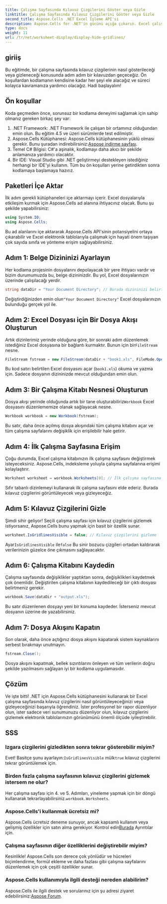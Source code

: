 ```yaml
---
title: Çalışma Sayfasında Kılavuz Çizgilerini Göster veya Gizle
linktitle: Çalışma Sayfasında Kılavuz Çizgilerini Göster veya Gizle
second_title: Aspose.Cells .NET Excel İşleme API'si
description: Aspose.Cells for .NET'in gücünü açığa çıkarın. Excel çalışma sayfalarındaki kılavuz çizgilerini gizlemeyi öğrenin, böylece verilerinizi görsel olarak daha çekici hale getirin.
type: docs
weight: 11
url: /tr/net/worksheet-display/display-hide-gridlines/
---
```

## giriiş
Bu eğitimde, bir çalışma sayfasında kılavuz çizgilerinin nasıl gösterileceği veya gizleneceği konusunda adım adım bir kılavuzdan geçeceğiz. Ön koşullardan kodlamanın kendisine kadar her şeyi ele alacağız ve süreci kolayca kavramanıza yardımcı olacağız. Hadi başlayalım!
## Ön koşullar
Koda geçmeden önce, sorunsuz bir kodlama deneyimi sağlamak için sahip olmanız gereken birkaç şey var:
1. .NET Framework: .NET Framework ile çalışan bir ortamınız olduğundan emin olun. Bu eğitim 4.5 ve üzeri sürümlerde test edilmiştir.
2.  Aspose.Cells Kütüphanesi: Aspose.Cells kütüphanesinin yüklü olması gerekir. Bunu şuradan indirebilirsiniz:[Aspose indirme sayfası](https://releases.aspose.com/cells/net/).
3. Temel C# Bilgisi: C#'a aşinalık, kodlamayı daha akıcı bir şekilde anlamanıza yardımcı olacaktır.
4. Bir IDE: Visual Studio gibi .NET geliştirmeyi destekleyen istediğiniz herhangi bir IDE'yi kullanın.
Tüm bu ön koşulları yerine getirdikten sonra kodlamaya başlamaya hazırız.
## Paketleri İçe Aktar
İlk adım gerekli kütüphaneleri içe aktarmayı içerir. Excel dosyalarıyla etkileşim kurmak için Aspose.Cells ad alanına ihtiyacınız olacak. Bunu şu şekilde yapabilirsiniz:
```csharp
using System.IO;
using Aspose.Cells;
```
Bu ad alanlarını içe aktararak Aspose.Cells API'sinin potansiyelini ortaya çıkarabilir ve Excel elektronik tablolarıyla çalışmak için hayati önem taşıyan çok sayıda sınıfa ve yönteme erişim sağlayabilirsiniz.
## Adım 1: Belge Dizininizi Ayarlayın
Her kodlama projesinin dosyalarını depolayacak bir yere ihtiyacı vardır ve bizim durumumuzda bu, belge dizininizdir. Bu yol, Excel dosyalarınızın üzerinde çalışılacağı yerdir.
```csharp
string dataDir = "Your Document Directory"; // Burada dizininizi belirtin
```
 Değiştirdiğinizden emin olun`"Your Document Directory"` Excel dosyalarınızın bulunduğu gerçek yol ile.
## Adım 2: Excel Dosyası için Bir Dosya Akışı Oluşturun
 Artık dizinlerimiz yerinde olduğuna göre, bir sonraki adım düzenlemek istediğiniz Excel dosyasına bir bağlantı kurmaktır. Bunun için bir`FileStream` nesne.
```csharp
FileStream fstream = new FileStream(dataDir + "book1.xls", FileMode.Open);
```
Bu kod satırı belirtilen Excel dosyasını açar (`book1.xls`) okuma ve yazma için. Sadece dosyanın dizininizde mevcut olduğundan emin olun.
## Adım 3: Bir Çalışma Kitabı Nesnesi Oluşturun
Dosya akışı yerinde olduğunda artık bir tane oluşturabiliriz`Workbook` Excel dosyasını düzenlememize olanak sağlayacak nesne.
```csharp
Workbook workbook = new Workbook(fstream);
```
Bu satır, daha önce açılmış dosya akışındaki tüm çalışma kitabını açar ve tüm çalışma sayfalarını değişiklik için erişilebilir hale getirir.
## Adım 4: İlk Çalışma Sayfasına Erişim
Çoğu durumda, Excel çalışma kitabınızın ilk çalışma sayfasını değiştirmek isteyeceksiniz. Aspose.Cells, indeksleme yoluyla çalışma sayfalarına erişimi kolaylaştırır.
```csharp
Worksheet worksheet = workbook.Worksheets[0]; // İlk çalışma sayfasına erişim
```
Sıfır tabanlı dizinlemeyi kullanarak ilk çalışma sayfasını elde ederiz. Burada kılavuz çizgilerini görüntüleyecek veya gizleyeceğiz.
## Adım 5: Kılavuz Çizgilerini Gizle
Şimdi sihir geliyor! Seçili çalışma sayfası için kılavuz çizgilerini gizlemek istiyorsanız, Aspose.Cells bunu yapmak için basit bir özellik sunar.
```csharp
worksheet.IsGridlinesVisible = false; // Kılavuz çizgilerini gizleme
```
 Ayar`IsGridlinesVisible` ile`false` Bu sinir bozucu çizgileri ortadan kaldırarak verilerinizin güzelce öne çıkmasını sağlayacaktır.
## Adım 6: Çalışma Kitabını Kaydedin
Çalışma sayfasında değişiklikler yaptıktan sonra, değişiklikleri kaydetmek çok önemlidir. Değiştirilen çalışma kitabının kaydedileceği bir çıktı dosyası belirtmeniz gerekir.
```csharp
workbook.Save(dataDir + "output.xls");
```
Bu satır düzenlenen dosyayı yeni bir konuma kaydeder. İsterseniz mevcut dosyanın üzerine de yazabilirsiniz.
## Adım 7: Dosya Akışını Kapatın
Son olarak, daha önce açtığınız dosya akışını kapatarak sistem kaynaklarını serbest bırakmayı unutmayın.
```csharp
fstream.Close();
```
Dosya akışını kapatmak, bellek sızıntılarını önleyen ve tüm verilerin doğru şekilde yazılmasını sağlayan iyi bir kodlama uygulamasıdır.
## Çözüm
Ve işte bitti! .NET için Aspose.Cells kütüphanesini kullanarak bir Excel çalışma sayfasında kılavuz çizgilerini nasıl görüntüleyeceğinizi veya gizleyeceğinizi başarıyla öğrendiniz. İster profesyonel bir rapor düzenliyor olun, ister sadece veri sunumunuzu düzenliyor olun, kılavuz çizgilerini gizlemek elektronik tablolarınızın görünümünü önemli ölçüde iyileştirebilir. 
## SSS
### Izgara çizgilerini gizledikten sonra tekrar gösterebilir miyim?
 Evet! Basitçe şunu ayarlayın:`IsGridlinesVisible` mülk`true` kılavuz çizgilerini tekrar görüntülemek için.
### Birden fazla çalışma sayfasının kılavuz çizgilerini gizlemek istersem ne olur?
 Her çalışma sayfası için 4. ve 5. Adımları, yineleme yapmak için bir döngü kullanarak tekrarlayabilirsiniz.`workbook.Worksheets`.
### Aspose.Cells'i kullanmak ücretsiz mi?
Aspose.Cells ücretsiz deneme sunuyor, ancak kapsamlı kullanım veya gelişmiş özellikler için satın alma gerekiyor. Kontrol edin[Burada](https://purchase.aspose.com/buy) Ayrıntılar için.
### Çalışma sayfasının diğer özelliklerini değiştirebilir miyim?
Kesinlikle! Aspose.Cells son derece çok yönlüdür ve hücreleri biçimlendirme, formül ekleme ve daha fazlası gibi çalışma sayfalarını düzenlemek için çok çeşitli özellikler sunar.
### Aspose.Cells kullanımıyla ilgili desteği nereden alabilirim?
 Aspose.Cells ile ilgili destek ve sorularınız için şu adresi ziyaret edebilirsiniz:[Aspose Forum](https://forum.aspose.com/c/cells/9).
